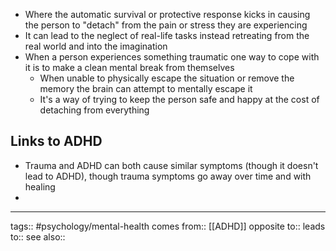 - Where the automatic survival or protective response kicks in causing the person to "detach" from the pain or stress they are experiencing
- It can lead to the neglect of real-life tasks instead retreating from the real world and into the imagination
- When a person experiences something traumatic one way to cope with it is to make a clean mental break from themselves
	- When unable to physically escape the situation or remove the memory the brain can attempt to mentally escape it
	- It's a way of trying to keep the person safe and happy at the cost of detaching from everything 

## Links to ADHD
- Trauma and ADHD can both cause similar symptoms (though it doesn't lead to ADHD), though trauma symptoms go away over time and with healing
- 

***
tags:: #psychology/mental-health 
comes from:: [[ADHD]]
opposite to::
leads to::
see also::

